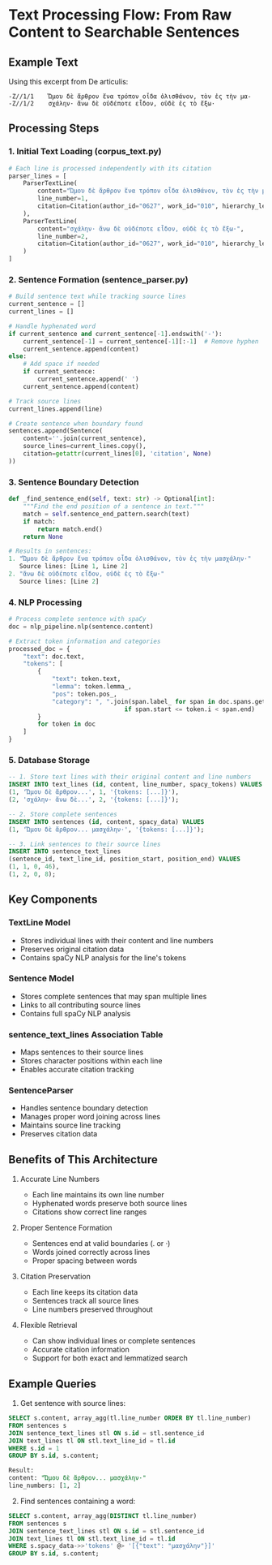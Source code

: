 # Text Processing Flow: From Raw Content to Searchable Sentences

## Example Text
Using this excerpt from De articulis:
```
-Z//1/1    Ὤμου δὲ ἄρθρον ἕνα τρόπον οἶδα ὀλισθάνον, τὸν ἐς τὴν μα-
-Z//1/2    σχάλην· ἄνω δὲ οὐδέποτε εἶδον, οὐδὲ ἐς τὸ ἔξω·
```

## Processing Steps

### 1. Initial Text Loading (corpus_text.py)
```python
# Each line is processed independently with its citation
parser_lines = [
    ParserTextLine(
        content="Ὤμου δὲ ἄρθρον ἕνα τρόπον οἶδα ὀλισθάνον, τὸν ἐς τὴν μα-",
        line_number=1,
        citation=Citation(author_id="0627", work_id="010", hierarchy_levels={'line': '1'})
    ),
    ParserTextLine(
        content="σχάλην· ἄνω δὲ οὐδέποτε εἶδον, οὐδὲ ἐς τὸ ἔξω·",
        line_number=2,
        citation=Citation(author_id="0627", work_id="010", hierarchy_levels={'line': '2'})
    )
]
```

### 2. Sentence Formation (sentence_parser.py)
```python
# Build sentence text while tracking source lines
current_sentence = []
current_lines = []

# Handle hyphenated word
if current_sentence and current_sentence[-1].endswith('-'):
    current_sentence[-1] = current_sentence[-1][:-1]  # Remove hyphen
    current_sentence.append(content)
else:
    # Add space if needed
    if current_sentence:
        current_sentence.append(' ')
    current_sentence.append(content)

# Track source lines
current_lines.append(line)

# Create sentence when boundary found
sentences.append(Sentence(
    content=''.join(current_sentence),
    source_lines=current_lines.copy(),
    citation=getattr(current_lines[0], 'citation', None)
))
```

### 3. Sentence Boundary Detection
```python
def _find_sentence_end(self, text: str) -> Optional[int]:
    """Find the end position of a sentence in text."""
    match = self.sentence_end_pattern.search(text)
    if match:
        return match.end()
    return None

# Results in sentences:
1. "Ὤμου δὲ ἄρθρον ἕνα τρόπον οἶδα ὀλισθάνον, τὸν ἐς τὴν μασχάλην·"
   Source lines: [Line 1, Line 2]
2. "ἄνω δὲ οὐδέποτε εἶδον, οὐδὲ ἐς τὸ ἔξω·"
   Source lines: [Line 2]
```

### 4. NLP Processing
```python
# Process complete sentence with spaCy
doc = nlp_pipeline.nlp(sentence.content)

# Extract token information and categories
processed_doc = {
    "text": doc.text,
    "tokens": [
        {
            "text": token.text,
            "lemma": token.lemma_,
            "pos": token.pos_,
            "category": ", ".join(span.label_ for span in doc.spans.get("sc", [])
                                if span.start <= token.i < span.end)
        }
        for token in doc
    ]
}
```

### 5. Database Storage
```sql
-- 1. Store text lines with their original content and line numbers
INSERT INTO text_lines (id, content, line_number, spacy_tokens) VALUES
(1, 'Ὤμου δὲ ἄρθρον...', 1, '{tokens: [...]}'),
(2, 'σχάλην· ἄνω δὲ...', 2, '{tokens: [...]}');

-- 2. Store complete sentences
INSERT INTO sentences (id, content, spacy_data) VALUES
(1, 'Ὤμου δὲ ἄρθρον... μασχάλην·', '{tokens: [...]}');

-- 3. Link sentences to their source lines
INSERT INTO sentence_text_lines 
(sentence_id, text_line_id, position_start, position_end) VALUES
(1, 1, 0, 46),
(1, 2, 0, 8);
```

## Key Components

### TextLine Model
- Stores individual lines with their content and line numbers
- Preserves original citation data
- Contains spaCy NLP analysis for the line's tokens

### Sentence Model
- Stores complete sentences that may span multiple lines
- Links to all contributing source lines
- Contains full spaCy NLP analysis

### sentence_text_lines Association Table
- Maps sentences to their source lines
- Stores character positions within each line
- Enables accurate citation tracking

### SentenceParser
- Handles sentence boundary detection
- Manages proper word joining across lines
- Maintains source line tracking
- Preserves citation data

## Benefits of This Architecture

1. Accurate Line Numbers
   - Each line maintains its own line number
   - Hyphenated words preserve both source lines
   - Citations show correct line ranges

2. Proper Sentence Formation
   - Sentences end at valid boundaries (. or ·)
   - Words joined correctly across lines
   - Proper spacing between words

3. Citation Preservation
   - Each line keeps its citation data
   - Sentences track all source lines
   - Line numbers preserved throughout

4. Flexible Retrieval
   - Can show individual lines or complete sentences
   - Accurate citation information
   - Support for both exact and lemmatized search

## Example Queries

1. Get sentence with source lines:
```sql
SELECT s.content, array_agg(tl.line_number ORDER BY tl.line_number)
FROM sentences s
JOIN sentence_text_lines stl ON s.id = stl.sentence_id
JOIN text_lines tl ON stl.text_line_id = tl.id
WHERE s.id = 1
GROUP BY s.id, s.content;

Result:
content: "Ὤμου δὲ ἄρθρον... μασχάλην·"
line_numbers: [1, 2]
```

2. Find sentences containing a word:
```sql
SELECT s.content, array_agg(DISTINCT tl.line_number)
FROM sentences s
JOIN sentence_text_lines stl ON s.id = stl.sentence_id
JOIN text_lines tl ON stl.text_line_id = tl.id
WHERE s.spacy_data->>'tokens' @> '[{"text": "μασχάλην"}]'
GROUP BY s.id, s.content;
